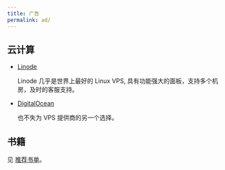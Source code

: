 ```yaml
---
title: 广告
permalink: ad/
---
```


<!--
## 我运营的服务

* [小黄鸭代码分析调试服务](http://item.taobao.com/item.htm?id=40108038667)
* 博客的 [「商业授权」与「软文」](/about#licence)

## 我所在的公司

* [LeanCloud](https://leancloud.cn/?source=45Y9GRFP): 提供结构化数据存储服务来代替传统后端，亦可运行普通的 Node.js 和 Python 程序
-->

## 云计算

* [Linode](https://www.linode.com/?r=a196912d910d9eefa806a2f2a00e5991811f85ef)

    Linode 几乎是世界上最好的 Linux VPS, 具有功能强大的面板，支持多个机房，及时的客服支持。

* [DigitalOcean](https://www.digitalocean.com/?refcode=3adfb872a7c3)

    也不失为 VPS 提供商的另一个选择。

## 书籍

见 [推荐书单](/booklist)。

